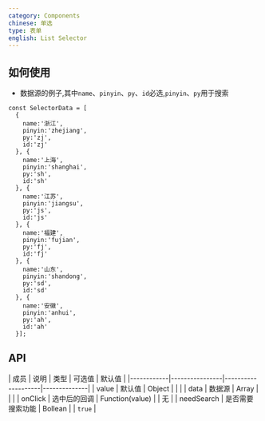 ```yaml
---
category: Components
chinese: 单选
type: 表单
english: List Selector
---
```




## 如何使用

* 数据源的例子,其中`name`、`pinyin`、`py`、`id`必选,`pinyin`、`py`用于搜索

```
const SelectorData = [
  {
    name:'浙江',
    pinyin:'zhejiang',
    py:'zj',
    id:'zj'
  }, {
    name:'上海',
    pinyin:'shanghai',
    py:'sh',
    id:'sh'
  }, {
    name:'江苏',
    pinyin:'jiangsu',
    py:'js',
    id:'js'
  }, {
    name:'福建',
    pinyin:'fujian',
    py:'fj',
    id:'fj'
  }, {
    name:'山东',
    pinyin:'shandong',
    py:'sd',
    id:'sd'
  }, {
    name:'安徽',
    pinyin:'anhui',
    py:'ah',
    id:'ah'
  }];
```

## API

| 成员        | 说明           | 类型        |  可选值       | 默认值       |
|------------|----------------|--------------------|--------------|
| value    | 默认值        | Object |    |  |
| data   | 数据源        | Array |    |   |
| onClick  | 选中后的回调  | Function(value) | |  无  |
| needSearch    | 是否需要搜索功能        | Bollean | |  `true`  |